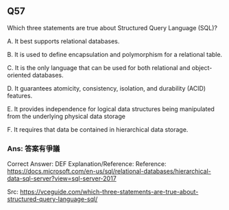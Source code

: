 ## Q57

Which three statements are true about Structured Query Language (SQL)?

A. It best supports relational databases.

B. It is used to define encapsulation and polymorphism for a relational table.

C. It is the only language that can be used for both relational and object-oriented databases.

D. It guarantees atomicity, consistency, isolation, and durability (ACID) features.

E. It provides independence for logical data structures being manipulated from the underlying physical data storage

F. It requires that data be contained in hierarchical data storage.

### Ans:     **答案有爭議**

Correct Answer: DEF
Explanation/Reference:
Reference: https://docs.microsoft.com/en-us/sql/relational-databases/hierarchical-data-sql-server?view=sql-server-2017

Src: https://vceguide.com/which-three-statements-are-true-about-structured-query-language-sql/